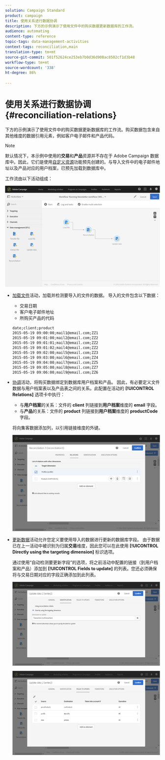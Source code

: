 ```yaml
---
solution: Campaign Standard
product: campaign
title: 使用关系进行数据协调
description: 下方的示例演示了使用文件中的购买数据更新数据库的工作流。
audience: automating
content-type: reference
topic-tags: data-management-activities
context-tags: reconciliation,main
translation-type: tm+mt
source-git-commit: 501f52624ce253eb7b0d36d908ac8502cf1d3b48
workflow-type: tm+mt
source-wordcount: '338'
ht-degree: 86%

---
```



# 使用关系进行数据协调 {#reconciliation-relations}

下方的示例演示了使用文件中的购买数据更新数据库的工作流。购买数据包含来自其他维度的数据引用元素，例如客户电子邮件和产品代码。

>[!NOTE]
>
>默认情况下，本示例中使用的&#x200B;**交易**&#x200B;和&#x200B;**产品**&#x200B;资源并不存在于 Adobe Campaign 数据库中。因此，它们是使用[自定义资源](../../developing/using/data-model-concepts.md)功能预先创建的。与导入文件中的电子邮件地址以及产品对应的用户档案，已预先加载到数据库中。

工作流由以下活动组成：

![](assets/reconciliation_example1.png)

* [加载文件](../../automating/using/load-file.md)活动，加载并检测要导入的文件的数据。 导入的文件包含以下数据：

   * 交易日期
   * 客户电子邮件地址
   * 所购买产品的代码

   ```
   date;client;product
   2015-05-19 09:00:00;mail1@email.com;ZZ1
   2015-05-19 09:01:00;mail2@email.com;ZZ2
   2015-05-19 09:01:01;mail3@email.com;ZZ2
   2015-05-19 09:01:02;mail4@email.com;ZZ2
   2015-05-19 09:02:00;mail5@email.com;ZZ3
   2015-05-19 09:03:00;mail6@email.com;ZZ4
   2015-05-19 09:04:00;mail7@email.com;ZZ5
   2015-05-19 09:05:00;mail8@email.com;ZZ7
   2015-05-19 09:06:00;mail9@email.com;ZZ6
   ```

* [协调](../../automating/using/reconciliation.md)活动，将购买数据绑定到数据库用户档案和产品。 因此，有必要定义文件数据与用户档案表以及产品表之间的关系。此配置在活动的 **[!UICONTROL Relations]** 选项卡中执行：

   * 与&#x200B;**用户档案**&#x200B;的关系：文件的 **client** 列链接到&#x200B;**用户档案**&#x200B;维度的 **email** 字段。
   * 与&#x200B;**产品**&#x200B;的关系：文件的 **product** 列链接到&#x200B;**用户档案**&#x200B;维度的 **productCode** 字段。

   将向集客数据添加列，以引用链接维度的外键。

   ![](assets/reconciliation_example3.png)

* [更新数据](../../automating/using/update-data.md)活动允许您定义要使用导入的数据进行更新的数据库字段。 由于数据已在上一活动中被识别为归属&#x200B;**交易**&#x200B;维度，因此您可以在此使用 **[!UICONTROL Directly using the targeting dimension]** 标识选项。

   通过使用“自动检测要更新字段”的选项，将之前活动中配置的链接（到用户档案和产品）添加到 **[!UICONTROL Fields to update]** 的列表。您还必须确保将与交易日期对应的字段正确添加到此列表。

   ![](assets/reconciliation_example5.png)

   ![](assets/reconciliation_example4.png)

